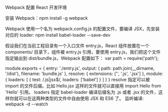 Webpack 配置 React 开发环境

安装 Webpack：npm install -g webpack

Webpack 使用一个名为 webpack.config.js 的配置文件，要编译 JSX，先安装对应的 loader: npm install babel-loader --save-dev

假设我们在当前工程目录有一个入口文件 entry.js，React 组件放置在一个 components/ 目录下，组件被 entry.js 引用，要使用 entry.js，我们把这个文件指定输出到 dist/bundle.js，Webpack 配置如下：
var path = require('path');

module.exports = {
    entry: './entry.js',
    output: {
        path: path.join(__dirname, '/dist'),
        filename: 'bundle.js'
    },
    resolve: {
        extensions: ['', '.js', '.jsx']
    },
    module: {
        loaders: [
            { test: /\.js|jsx$/, loaders: ['babel'] }
        ]
    }
}
resolve 指定可以被 import 的文件后缀。比如 Hello.jsx 这样的文件就可以直接用 import Hello from 'Hello' 引用。
loaders 指定 babel-loader 编译后缀名为 .js 或者 .jsx 的文件，这样你就可以在这两种类型的文件中自由使用 JSX 和 ES6 了。
监听编译: webpack -d --watch